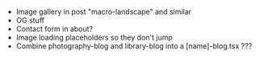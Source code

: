 -   Image gallery in post "macro-landscape" and similar
-   OG stuff
-   Contact form in about?
-   Image loading placeholders so they don't jump
-   Combine photography-blog and library-blog into a [name]-blog.tsx ???
